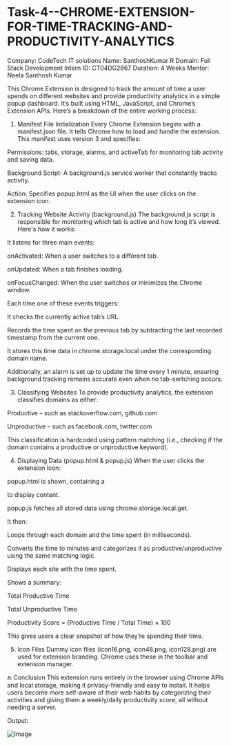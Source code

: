 
# Task-4--CHROME-EXTENSION-FOR-TIME-TRACKING-AND-PRODUCTIVITY-ANALYTICS

Company: CodeTech IT solutions 
Name: SanthoshKumar R
Domain: Full Stack Development 
Intern ID: CT04DG2867 
Duration: 4 Weeks 
Mentor: Neela Santhosh Kumar

This Chrome Extension is designed to track the amount of time a user spends on different websites and provide productivity analytics in a simple popup dashboard. It’s built using HTML, JavaScript, and Chrome’s Extension APIs. Here’s a breakdown of the entire working process:

1. Manifest File Initialization
Every Chrome Extension begins with a manifest.json file. It tells Chrome how to load and handle the extension. This manifest uses version 3 and specifies:

Permissions: tabs, storage, alarms, and activeTab for monitoring tab activity and saving data.

Background Script: A background.js service worker that constantly tracks activity.

Action: Specifies popup.html as the UI when the user clicks on the extension icon.

2. Tracking Website Activity (background.js)
The background.js script is responsible for monitoring which tab is active and how long it’s viewed. Here's how it works:

It listens for three main events:

onActivated: When a user switches to a different tab.

onUpdated: When a tab finishes loading.

onFocusChanged: When the user switches or minimizes the Chrome window.

Each time one of these events triggers:

It checks the currently active tab’s URL.

Records the time spent on the previous tab by subtracting the last recorded timestamp from the current one.

It stores this time data in chrome.storage.local under the corresponding domain name.

Additionally, an alarm is set up to update the time every 1 minute, ensuring background tracking remains accurate even when no tab-switching occurs.

3. Classifying Websites
To provide productivity analytics, the extension classifies domains as either:

Productive – such as stackoverflow.com, github.com

Unproductive – such as facebook.com, twitter.com

This classification is hardcoded using pattern matching (i.e., checking if the domain contains a productive or unproductive keyword).

4. Displaying Data (popup.html & popup.js)
When the user clicks the extension icon:

popup.html is shown, containing a <div> to display content.

popup.js fetches all stored data using chrome.storage.local.get.

It then:

Loops through each domain and the time spent (in milliseconds).

Converts the time to minutes and categorizes it as productive/unproductive using the same matching logic.

Displays each site with the time spent.

Shows a summary:

Total Productive Time

Total Unproductive Time

Productivity Score = (Productive Time / Total Time) × 100

This gives users a clear snapshot of how they’re spending their time.

5. Icon Files
Dummy icon files (icon16.png, icon48.png, icon128.png) are used for extension branding. Chrome uses these in the toolbar and extension manager.

🔚 Conclusion
This extension runs entirely in the browser using Chrome APIs and local storage, making it privacy-friendly and easy to install. It helps users become more self-aware of their web habits by categorizing their activities and giving them a weekly/daily productivity score, all without needing a server.

Output:

![Image](https://github.com/user-attachments/assets/dd1cb08a-2334-4fe2-a6f3-2e8ab2a49311)
